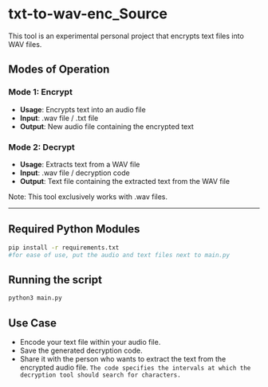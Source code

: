 # txt-to-wav-enc_Source

This tool is an experimental personal project that encrypts text files into WAV files.

## Modes of Operation

### Mode 1: Encrypt
- **Usage**: Encrypts text into an audio file
- **Input**: .wav file / .txt file
- **Output**: New audio file containing the encrypted text

### Mode 2: Decrypt
- **Usage**: Extracts text from a WAV file
- **Input**: .wav file / decryption code
- **Output**: Text file containing the extracted text from the WAV file

Note: This tool exclusively works with .wav files.

---

## Required Python Modules

```bash
pip install -r requirements.txt
#for ease of use, put the audio and text files next to main.py
```
## Running the script

```bash
python3 main.py
```
## Use Case

- Encode your text file within your audio file.
- Save the generated decryption code.
- Share it with the person who wants to extract the text from the encrypted audio file.
`The code specifies the intervals at which the decryption tool should search for characters.`
